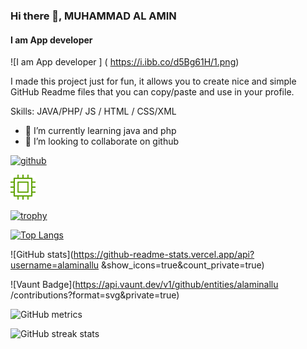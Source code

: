 ### Hi there 👋, MUHAMMAD AL AMIN
#### I am App developer 
![I am App developer ] ( https://i.ibb.co/d5Bg61H/1.png)


I made this project just for fun, it allows you to create nice and simple GitHub Readme files that you can copy/paste and use in your profile.

Skills: JAVA/PHP/ JS / HTML / CSS/XML

- 🌱 I’m currently learning java and php 
- 👯 I’m looking to collaborate on github 


[<img src='https://cdn.jsdelivr.net/npm/simple-icons@3.0.1/icons/github.svg' alt='github' height='40'>](https://github.com/alaminallu )  

<a href='https://docs.github.com/en/developers'><img src='https://raw.githubusercontent.com/acervenky/animated-github-badges/master/assets/devbadge.gif' width='40' height='40'></a> 

[![trophy](https://github-profile-trophy.vercel.app/?username=alaminallu )](https://github.com/ryo-ma/github-profile-trophy)

[![Top Langs](https://github-readme-stats.vercel.app/api/top-langs/?username=alaminallu )](https://github.com/anuraghazra/github-readme-stats)

![GitHub stats](https://github-readme-stats.vercel.app/api?username=alaminallu &show_icons=true&count_private=true)  

![Vaunt Badge](https://api.vaunt.dev/v1/github/entities/alaminallu /contributions?format=svg&private=true)  

![GitHub metrics](https://metrics.lecoq.io/alaminallu )  

![GitHub streak stats](https://streak-stats.demolab.com/?user=alaminallu )  


